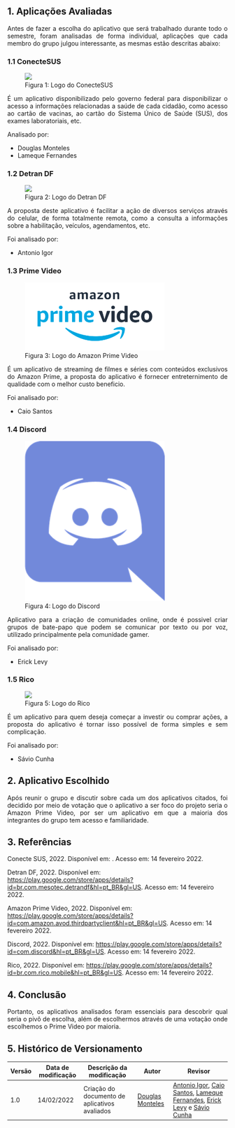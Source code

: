 ## 1. Aplicações Avaliadas
<p align="justify">
Antes de fazer a escolha do aplicativo que será trabalhado durante todo o semestre, foram analisadas de forma individual, aplicações que cada membro do grupo julgou interessante, as mesmas estão descritas abaixo:
</p>

### 1.1 ConecteSUS
<figure>
  <img width="320" src="https://cdn.panrotas.com.br/portal-panrotas-statics/media-files-cache/310793/42059210832345a2672fa4f0fbc2554aimg1482/0,402,750,448/670,400,0.35/0/default.png" />
  <figcaption>Figura 1: Logo do ConecteSUS</figcaption>
</figure>

<p align="justify">
É um aplicativo disponibilizado pelo governo federal para disponibilizar o acesso a informações relacionadas a saúde de cada cidadão, como acesso ao cartão de vacinas, ao cartão do Sistema Único de Saúde (SUS), dos exames laboratoriais, etc.
</p>
  
Analisado por:

- Douglas Monteles
- Lameque Fernandes
  
### 1.2 Detran DF
<figure>
  <img width="320" src="https://play-lh.googleusercontent.com/7pXHzCr3zxxEL0FVD2_dsD2FPob3J7mZPeTNPvTcroWw5d0glc6Bwh3yvJys4yb598Y" />
  <figcaption>Figura 2: Logo do Detran DF</figcaption>
</figure>

<p align="justify">
A proposta deste aplicativo é facilitar a ação de diversos serviços através do celular, de forma totalmente remota, como a consulta a informações sobre a habilitação, veículos, agendamentos, etc. 
</p>
  
Foi analisado por:

- Antonio Igor

### 1.3  Prime Video
<figure>
  <img width="320" src="../../assets/img/logo-prime-video.png" />
  <figcaption>Figura 3: Logo do Amazon Prime Video</figcaption>
</figure>

<p align="justify">
É um aplicativo de streaming de filmes e séries com conteúdos exclusivos do Amazon Prime, a proposta do aplicativo é fornecer entreternimento de qualidade com o melhor custo beneficio.
</p>
  
Foi analisado por:

- Caio Santos

### 1.4 Discord
<figure>
  <img width="320" src="../../assets/img/discord.png" />
  <figcaption>Figura 4: Logo do Discord</figcaption>
</figure>

<p align="justify">
Aplicativo para a criação de comunidades online, onde é possivel criar grupos de bate-papo que podem se comunicar por texto ou por voz, utilizado principalmente pela comunidade gamer.
</p>
  
Foi analisado por:

- Erick Levy

### 1.5 Rico
<figure>
  <img width="320" src="https://www.infomoney.com.br/wp-content/uploads/2019/06/rico-corretora.png?fit=900%2C900&quality=50&strip=all" />
  <figcaption>Figura 5: Logo do Rico</figcaption>
</figure>

<p align="justify">
É um aplicativo para quem deseja começar a investir ou comprar ações, a proposta do aplicativo é tornar isso possível de forma simples e sem complicação.
</p>
  
Foi analisado por:

- Sávio Cunha

## 2. Aplicativo Escolhido

<p align="justify">
Após reunir o grupo e discutir sobre cada um dos aplicativos citados, foi decidido por meio de votação que o aplicativo a ser foco do projeto seria o Amazon Prime Video, por ser um aplicativo em que a maioria dos integrantes do grupo tem acesso e familiaridade.
</p>
  
## 3. Referências

<p align="justify">
Conecte SUS, 2022. Disponível em: <https://play.google.com/store/apps/details?id=br.gov.datasus.cnsdigital&hl=pt_BR&gl=US>. Acesso em: 14 fevereiro 2022.

Detran DF, 2022. Disponível em: <https://play.google.com/store/apps/details?id=br.com.mesotec.detrandf&hl=pt_BR&gl=US>. Acesso em: 14 fevereiro 2022.

Amazon Prime Video, 2022. Disponível em: <https://play.google.com/store/apps/details?id=com.amazon.avod.thirdpartyclient&hl=pt_BR&gl=US>. Acesso em: 14 fevereiro 2022.

Discord, 2022. Disponível em: <https://play.google.com/store/apps/details?id=com.discord&hl=pt_BR&gl=US>. Acesso em: 14 fevereiro 2022.

Rico, 2022. Disponível em: <https://play.google.com/store/apps/details?id=br.com.rico.mobile&hl=pt_BR&gl=US>. Acesso em: 14 fevereiro 2022.
</p>


## 4. Conclusão

<p align="justify">
Portanto, os aplicativos analisados foram essenciais para descobrir qual seria o pivô de escolha, além de escolhermos através de uma votação onde escolhemos o Prime Video por maioria.
</p>

  
## 5. Histórico de Versionamento

|Versão|Data de modificação|Descrição da modificação|Autor|Revisor|
|-|-|-|-|-|
|1.0|14/02/2022|Criação do documento de aplicativos avaliados|[Douglas Monteles](https://github.com/douglasmonteles)|[Antonio Igor](https://github.com/antonioigorcarvalho), [Caio Santos](https://github.com/caiobsantos), [Lameque Fernandes](https://github.com/lamequefernandes), [Erick Levy](https://github.com/ericklevy) e [Sávio Cunha](https://github.com/savioc2)|
